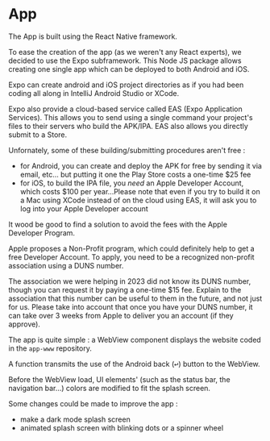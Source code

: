 # App

The App is built using the React Native framework.

To ease the creation of the app (as we weren't any React experts), we decided to use the Expo subframework.
This Node JS package allows creating one single app which can be deployed to both Android and iOS.

Expo can create android and iOS project directories as if you had been coding all along in IntelliJ Android Studio or XCode.

Expo also provide a cloud-based service called EAS (Expo Application Services).
This allows you to send using a single command your project's files to their servers who build the APK/IPA.
EAS also allows you directly submit to a Store.

Unfornately, some of these building/submitting procedures aren't free :
* for Android, you can create and deploy the APK for free by sending it via email, etc... but putting it one the Play Store costs a one-time $25 fee
* for iOS, to build the IPA file, you *need* an Apple Developer Account, which costs $100 per year...Please note that even if you try to build it on a Mac using XCode instead of on the cloud using EAS, it will ask you to log into your Apple Developer account

It wood be good to find a solution to avoid the fees with the Apple Developer Program.

Apple proposes a Non-Profit program, which could definitely help to get a free Developer Account. To apply, you need to be a recognized non-profit association using a DUNS number.

The association we were helping in 2023 did not know its DUNS number, though you can request it by paying a one-time $15 fee. Explain to the association that this number can be useful to them in the future, and not just for us. Please take into account that once you have your DUNS number, it can take over 3 weeks from Apple to deliver you an account (if they approve).

The app is quite simple : a WebView component displays the website coded in the `app-www` repository.

A function transmits the use of the Android back (<kbd>↩</kbd>) button to the WebView.

Before the WebView load, UI elements' (such as the status bar, the navigation bar...) colors are modified to fit the splash screen.

Some changes could be made to improve the app :
* make a dark mode splash screen
* animated splash screen with blinking dots or a spinner wheel
